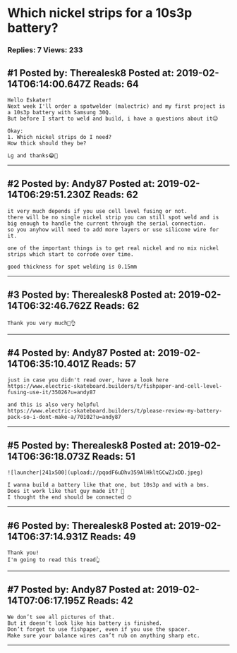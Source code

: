 # Which nickel strips for a 10s3p battery?

### Replies: 7 Views: 233

## \#1 Posted by: Therealesk8 Posted at: 2019-02-14T06:14:00.647Z Reads: 64

```
Hello Eskater!
Next week I'll order a spotwelder (malectric) and my first project is a 10s3p battery with Samsung 30Q.
But before I start to weld and build, i have a questions about it😉

Okay:
1. Which nickel strips do I need?
How thick should they be?

Lg and thanks😂🙏
```

---
## \#2 Posted by: Andy87 Posted at: 2019-02-14T06:29:51.230Z Reads: 62

```
it very much depends if you use cell level fusing or not.
there will be no single nickel strip you can still spot weld and is big enough to handle the current through the serial connection.
so you anyhow will need to add more layers or use silicone wire for it.

one of the important things is to get real nickel and no mix nickel strips which start to corrode over time.

good thickness for spot welding is 0.15mm
```

---
## \#3 Posted by: Therealesk8 Posted at: 2019-02-14T06:32:46.762Z Reads: 62

```
Thank you very much🙌👌
```

---
## \#4 Posted by: Andy87 Posted at: 2019-02-14T06:35:10.401Z Reads: 57

```
just in case you didn't read over, have a look here
https://www.electric-skateboard.builders/t/fishpaper-and-cell-level-fusing-use-it/35026?u=andy87

and this is also very helpful
https://www.electric-skateboard.builders/t/please-review-my-battery-pack-so-i-dont-make-a/70102?u=andy87
```

---
## \#5 Posted by: Therealesk8 Posted at: 2019-02-14T06:36:18.073Z Reads: 51

```
![launcher|241x500](upload://pqodF6uDhv359AlHkltGCwZJxDD.jpeg)

I wanna build a battery like that one, but 10s3p and with a bms. 
Does it work like that guy made it? 🤔
I thought the end should be connected 🙄
```

---
## \#6 Posted by: Therealesk8 Posted at: 2019-02-14T06:37:14.931Z Reads: 49

```
Thank you!
I'm going to read this tread👆
```

---
## \#7 Posted by: Andy87 Posted at: 2019-02-14T07:06:17.195Z Reads: 42

```
We don’t see all pictures of that.
But it doesn’t look like his battery is finished.
Don’t forget to use fishpaper, even if you use the spacer.
Make sure your balance wires can’t rub on anything sharp etc.
```

---

